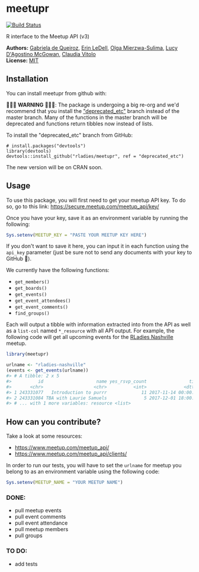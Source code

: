 
<!-- README.md is generated from README.Rmd. Please edit the Rmd file -->
meetupr
=======

[![Build Status](https://travis-ci.org/rladies/meetupr.svg?branch=master)](https://travis-ci.org/rladies/meetupr)

R interface to the Meetup API (v3)

**Authors:** [Gabriela de Queiroz](http://gdequeiroz.github.io/), [Erin LeDell](http://www.stat.berkeley.edu/~ledell/), [Olga Mierzwa-Sulima](https://github.com/olgamie), [Lucy D'Agostino McGowan](http://www.lucymcgowan.com), [Claudia Vitolo](https://github.com/cvitolo)<br/> **License:** [MIT](https://opensource.org/licenses/MIT)

Installation
------------

You can install meetupr from github with:

🚧🚧🚧 **WARNING** 🚧🚧🚧: The package is undergoing a big re-org and we'd recommend that you install the ["deprecated_etc"](https://github.com/rladies/meetupr/tree/deprecated_etc) branch instead of the master branch.  Many of the functions in the master branch will be deprecated and functions return tibbles now instead of lists.  

To install the "deprecated_etc" branch from GitHub:

```{r}
# install.packages("devtools")
library(devtools)
devtools::install_github("rladies/meetupr", ref = "deprecated_etc")
```
The new version will be on CRAN soon.

Usage
-----

To use this package, you will first need to get your meetup API key. To do so, go to this link: <https://secure.meetup.com/meetup_api/key/>

Once you have your key, save it as an environment variable by running the following:

``` r
Sys.setenv(MEETUP_KEY = "PASTE YOUR MEETUP KEY HERE")
```

If you don't want to save it here, you can input it in each function using the `api_key` parameter (just be sure not to send any documents with your key to GitHub 🙊).

We currently have the following functions:

-   `get_members()`
-   `get_boards()`
-   `get_events()`
-   `get_event_attendees()`
-   `get_event_comments()`
-   `find_groups()`

Each will output a tibble with information extracted into from the API as well as a `list-col` named `*_resource` with all API output. For example, the following code will get all upcoming events for the [RLadies Nashville](https://meetup.com/rladies-nashville) meetup.

``` r
library(meetupr)

urlname <- "rladies-nashville"
(events <- get_events(urlname))
#> # A tibble: 2 x 5
#>          id                    name yes_rsvp_count                time
#>       <chr>                   <chr>          <int>              <dttm>
#> 1 243331077   Introduction to purrr             11 2017-11-14 00:00:00
#> 2 243331084 TBA with Laurie Samuels              5 2017-12-01 18:00:00
#> # ... with 1 more variables: resource <list>
```

How can you contribute?
-----------------------

Take a look at some resources:

-   <https://www.meetup.com/meetup_api/>
-   <https://www.meetup.com/meetup_api/clients/>

In order to run our tests, you will have to set the `urlname` for meetup you belong to as an environment variable using the following code:

``` r
Sys.setenv(MEETUP_NAME = "YOUR MEETUP NAME")
```

### DONE:

-   pull meetup events
-   pull event comments
-   pull event attendance
-   pull meetup members
-   pull groups

### TO DO:

-   add tests
